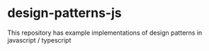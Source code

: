 # design-patterns-js
This repository has example implementations of design patterns in javascript / typescript
